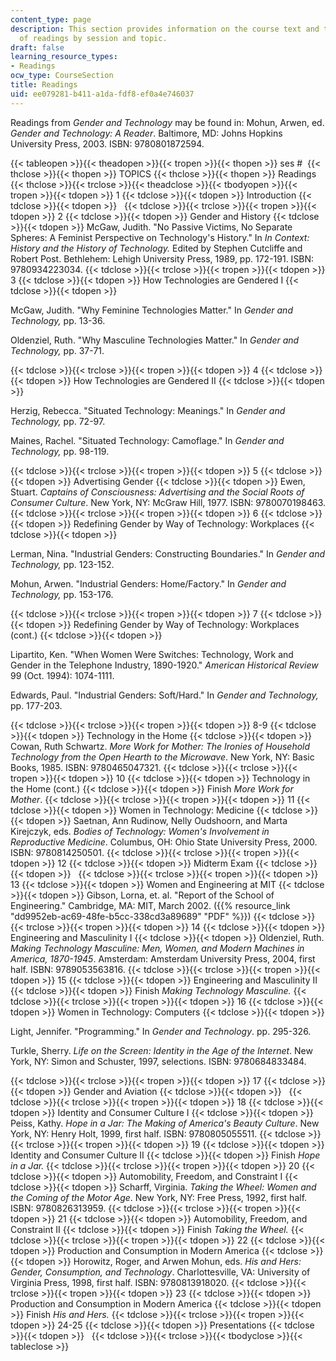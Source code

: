 ```yaml
---
content_type: page
description: This section provides information on the course text and the schedule
  of readings by session and topic.
draft: false
learning_resource_types:
- Readings
ocw_type: CourseSection
title: Readings
uid: ee079281-b411-a1da-fdf8-ef0a4e746037
---
```

Readings from *Gender and* *Technology* may be found in: Mohun, Arwen, ed. *Gender and Technology: A Reader*. Baltimore, MD: Johns Hopkins University Press, 2003. ISBN: 9780801872594.

{{< tableopen >}}{{< theadopen >}}{{< tropen >}}{{< thopen >}}
ses # 
{{< thclose >}}{{< thopen >}}
TOPICS
{{< thclose >}}{{< thopen >}}
Readings
{{< thclose >}}{{< trclose >}}{{< theadclose >}}{{< tbodyopen >}}{{< tropen >}}{{< tdopen >}}
1
{{< tdclose >}}{{< tdopen >}}
Introduction
{{< tdclose >}}{{< tdopen >}}
 
{{< tdclose >}}{{< trclose >}}{{< tropen >}}{{< tdopen >}}
2
{{< tdclose >}}{{< tdopen >}}
Gender and History
{{< tdclose >}}{{< tdopen >}}
McGaw, Judith. "No Passive Victims, No Separate Spheres: A Feminist Perspective on Technology's History." In *In Context: History and the History of Technology.* Edited by Stephen Cutcliffe and Robert Post. Bethlehem: Lehigh University Press, 1989, pp. 172-191. ISBN: 9780934223034.
{{< tdclose >}}{{< trclose >}}{{< tropen >}}{{< tdopen >}}
3
{{< tdclose >}}{{< tdopen >}}
How Technologies are Gendered I
{{< tdclose >}}{{< tdopen >}}

McGaw, Judith. "Why Feminine Technologies Matter." In *Gender and Technology,* pp. 13-36.

Oldenziel, Ruth. "Why Masculine Technologies Matter." In *Gender and Technology,* pp. 37-71.

{{< tdclose >}}{{< trclose >}}{{< tropen >}}{{< tdopen >}}
4
{{< tdclose >}}{{< tdopen >}}
How Technologies are Gendered II
{{< tdclose >}}{{< tdopen >}}

Herzig, Rebecca. "Situated Technology: Meanings." In *Gender and Technology,* pp. 72-97.

Maines, Rachel. "Situated Technology: Camoflage." In *Gender and Technology,* pp. 98-119.

{{< tdclose >}}{{< trclose >}}{{< tropen >}}{{< tdopen >}}
5
{{< tdclose >}}{{< tdopen >}}
Advertising Gender
{{< tdclose >}}{{< tdopen >}}
Ewen, Stuart. *Captains of Consciousness: Advertising and the Social Roots of Consumer Culture*. New York, NY: McGraw Hill, 1977. ISBN: 9780070198463.
{{< tdclose >}}{{< trclose >}}{{< tropen >}}{{< tdopen >}}
6
{{< tdclose >}}{{< tdopen >}}
Redefining Gender by Way of Technology: Workplaces
{{< tdclose >}}{{< tdopen >}}

Lerman, Nina. "Industrial Genders: Constructing Boundaries." In *Gender and Technology,* pp. 123-152.

Mohun, Arwen. "Industrial Genders: Home/Factory." In *Gender and Technology,* pp. 153-176.

{{< tdclose >}}{{< trclose >}}{{< tropen >}}{{< tdopen >}}
7
{{< tdclose >}}{{< tdopen >}}
Redefining Gender by Way of Technology: Workplaces (cont.)
{{< tdclose >}}{{< tdopen >}}

Lipartito, Ken. "When Women Were Switches: Technology, Work and Gender in the Telephone Industry, 1890-1920." *American Historical Review* 99 (Oct. 1994): 1074-1111.

Edwards, Paul. "Industrial Genders: Soft/Hard." In *Gender and Technology,* pp. 177-203.

{{< tdclose >}}{{< trclose >}}{{< tropen >}}{{< tdopen >}}
8-9
{{< tdclose >}}{{< tdopen >}}
Technology in the Home
{{< tdclose >}}{{< tdopen >}}
Cowan, Ruth Schwartz. *More Work for Mother: The Ironies of Household Technology from the Open Hearth to the Microwave*. New York, NY: Basic Books, 1985. ISBN: 9780465047321.
{{< tdclose >}}{{< trclose >}}{{< tropen >}}{{< tdopen >}}
10
{{< tdclose >}}{{< tdopen >}}
Technology in the Home (cont.)
{{< tdclose >}}{{< tdopen >}}
Finish *More Work for Mother*.
{{< tdclose >}}{{< trclose >}}{{< tropen >}}{{< tdopen >}}
11
{{< tdclose >}}{{< tdopen >}}
Women in Technology: Medicine
{{< tdclose >}}{{< tdopen >}}
Saetnan, Ann Rudinow, Nelly Oudshoorn, and Marta Kirejczyk, eds. *Bodies of Technology: Women's Involvement in Reproductive Medicine*. Columbus, OH: Ohio State University Press, 2000. ISBN: 9780814250501.
{{< tdclose >}}{{< trclose >}}{{< tropen >}}{{< tdopen >}}
12
{{< tdclose >}}{{< tdopen >}}
Midterm Exam
{{< tdclose >}}{{< tdopen >}}
 
{{< tdclose >}}{{< trclose >}}{{< tropen >}}{{< tdopen >}}
13
{{< tdclose >}}{{< tdopen >}}
Women and Engineering at MIT
{{< tdclose >}}{{< tdopen >}}
Gibson, Lorna, et. al. "Report of the School of Engineering." Cambridge, MA: MIT, March 2002. ({{% resource_link "dd9952eb-ac69-48fe-b5cc-338cd3a89689" "PDF" %}})
{{< tdclose >}}{{< trclose >}}{{< tropen >}}{{< tdopen >}}
14
{{< tdclose >}}{{< tdopen >}}
Engineering and Masculinity I
{{< tdclose >}}{{< tdopen >}}
Oldenziel, Ruth. *Making Technology Masculine: Men, Women, and Modern Machines in America, 1870-1945*. Amsterdam: Amsterdam University Press, 2004, first half. ISBN: 9789053563816.
{{< tdclose >}}{{< trclose >}}{{< tropen >}}{{< tdopen >}}
15
{{< tdclose >}}{{< tdopen >}}
Engineering and Masculinity II
{{< tdclose >}}{{< tdopen >}}
Finish *Making Technology Masculine.*
{{< tdclose >}}{{< trclose >}}{{< tropen >}}{{< tdopen >}}
16
{{< tdclose >}}{{< tdopen >}}
Women in Technology: Computers
{{< tdclose >}}{{< tdopen >}}

Light, Jennifer. "Programming." In *Gender and Technology*. pp. 295-326.

Turkle, Sherry. *Life on the Screen: Identity in the Age of the Internet*. New York, NY: Simon and Schuster, 1997, selections. ISBN: 9780684833484.

{{< tdclose >}}{{< trclose >}}{{< tropen >}}{{< tdopen >}}
17
{{< tdclose >}}{{< tdopen >}}
Gender and Aviation
{{< tdclose >}}{{< tdopen >}}
 
{{< tdclose >}}{{< trclose >}}{{< tropen >}}{{< tdopen >}}
18
{{< tdclose >}}{{< tdopen >}}
Identity and Consumer Culture I
{{< tdclose >}}{{< tdopen >}}
Peiss, Kathy. *Hope in a Jar: The Making of America's Beauty Culture*. New York, NY: Henry Holt, 1999, first half. ISBN: 9780805055511.
{{< tdclose >}}{{< trclose >}}{{< tropen >}}{{< tdopen >}}
19
{{< tdclose >}}{{< tdopen >}}
Identity and Consumer Culture II
{{< tdclose >}}{{< tdopen >}}
Finish *Hope in a Jar.*
{{< tdclose >}}{{< trclose >}}{{< tropen >}}{{< tdopen >}}
20
{{< tdclose >}}{{< tdopen >}}
Automobility, Freedom, and Constraint I
{{< tdclose >}}{{< tdopen >}}
Scharff, Virginia. *Taking* *the Wheel: Women and the Coming of the Motor Age*. New York, NY: Free Press, 1992, first half. ISBN: 9780826313959.
{{< tdclose >}}{{< trclose >}}{{< tropen >}}{{< tdopen >}}
21
{{< tdclose >}}{{< tdopen >}}
Automobility, Freedom, and Constraint II
{{< tdclose >}}{{< tdopen >}}
Finish *Taking the Wheel.*
{{< tdclose >}}{{< trclose >}}{{< tropen >}}{{< tdopen >}}
22
{{< tdclose >}}{{< tdopen >}}
Production and Consumption in Modern America
{{< tdclose >}}{{< tdopen >}}
Horowitz, Roger, and Arwen Mohun, eds. *His and Hers: Gender, Consumption, and Technology*. Charlottesville, VA: University of Virginia Press, 1998, first half. ISBN: 9780813918020.
{{< tdclose >}}{{< trclose >}}{{< tropen >}}{{< tdopen >}}
23
{{< tdclose >}}{{< tdopen >}}
Production and Consumption in Modern America
{{< tdclose >}}{{< tdopen >}}
Finish *His and Hers.*
{{< tdclose >}}{{< trclose >}}{{< tropen >}}{{< tdopen >}}
24-25
{{< tdclose >}}{{< tdopen >}}
Presentations
{{< tdclose >}}{{< tdopen >}}
 
{{< tdclose >}}{{< trclose >}}{{< tbodyclose >}}{{< tableclose >}}